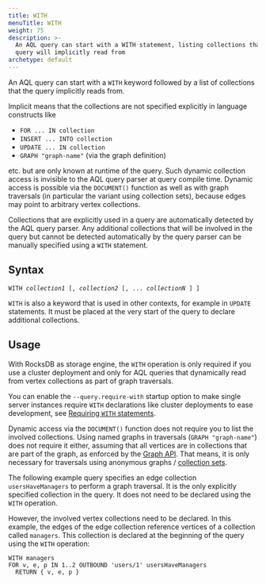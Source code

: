 ```yaml
---
title: WITH
menuTitle: WITH
weight: 75
description: >-
  An AQL query can start with a WITH statement, listing collections that the
  query will implicitly read from
archetype: default
---
```

An AQL query can start with a `WITH` keyword followed by a list of collections
that the query implicitly reads from.

Implicit means that the collections are not specified explicitly in language
constructs like

- `FOR ... IN collection`
- `INSERT ... INTO collection`
- `UPDATE ... IN collection`
- `GRAPH "graph-name"` (via the graph definition)

etc. but are only known at runtime of the query. Such dynamic collection access
is invisible to the AQL query parser at query compile time. Dynamic access is
possible via the `DOCUMENT()` function as well as with graph traversals (in
particular the variant using collection sets), because edges may point to
arbitrary vertex collections.

Collections that are explicitly used in a query are automatically detected by
the AQL query parser. Any additional collections that will be involved in the
query but cannot be detected automatically by the query parser can be manually
specified using a `WITH` statement.

## Syntax

<pre><code>WITH <em>collection1</em> [, <em>collection2</em> [, ... <em>collectionN</em> ] ]</code></pre>

`WITH` is also a keyword that is used in other contexts, for example in `UPDATE`
statements. It must be placed at the very start of the query to declare
additional collections.

## Usage

With RocksDB as storage engine, the `WITH` operation is only required if you
use a cluster deployment and only for AQL queries that dynamically read from
vertex collections as part of graph traversals.

You can enable the `--query.require-with` startup option to make single server
instances require `WITH` declarations like cluster deployments to ease development,
see [Requiring `WITH` statements](../../components/arangodb-server/options.md#--queryrequire-with).

Dynamic access via the `DOCUMENT()` function does not require you to list the
involved collections. Using named graphs in traversals (`GRAPH "graph-name"`)
does not require it either, assuming that all vertices are in collections that
are part of the graph, as enforced by the [Graph API](../../develop/http/graphs/named-graphs.md).
That means, it is only necessary for traversals using anonymous graphs /
[collection sets](../../graphs/traversals/_index.md#working-with-collection-sets).

The following example query specifies an edge collection `usersHaveManagers`
to perform a graph traversal. It is the only explicitly specified collection in
the query. It does not need to be declared using the `WITH` operation.

However, the involved vertex collections need to be declared. In this example,
the edges of the edge collection reference vertices of a collection called
`managers`. This collection is declared at the beginning of the query using the
`WITH` operation:

```aql
WITH managers
FOR v, e, p IN 1..2 OUTBOUND 'users/1' usersHaveManagers
  RETURN { v, e, p }
```
